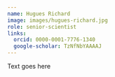 ```yaml
---
name: Hugues Richard
image: images/hugues-richard.jpg
role: senior-scientist
links:
  orcid: 0000-0001-7776-1340
  google-scholar: TzNfNbYAAAAJ
---
```


Text goes here

